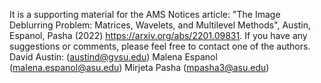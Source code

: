 It is a supporting material for the AMS Notices article: 
"The Image Deblurring Problem: Matrices, Wavelets, and Multilevel Methods", Austin, Espanol, Pasha (2022)
https://arxiv.org/abs/2201.09831.
If you have any suggestions or comments, please feel free to contact one of the authors.
David Austin: (austind@gvsu.edu)
Malena Espanol (malena.espanol@asu.edu)
Mirjeta Pasha (mpasha3@asu.edu)
